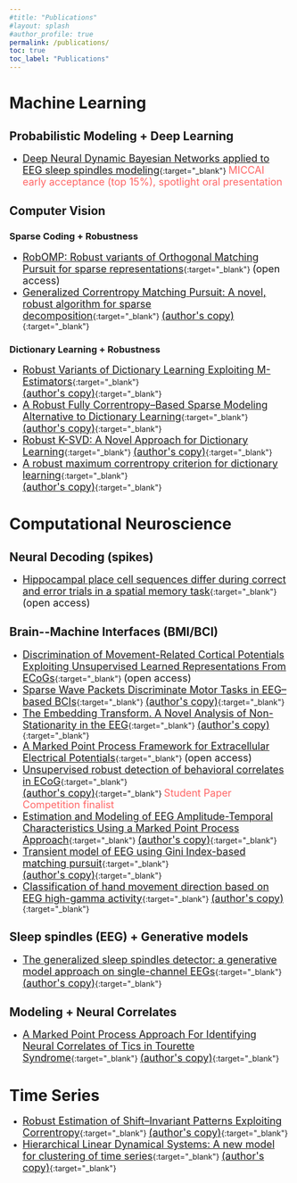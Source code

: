 ```yaml
---
#title: "Publications"
#layout: splash
#author_profile: true
permalink: /publications/
toc: true
toc_label: "Publications"
---
```


# Machine Learning

## Probabilistic Modeling + Deep Learning
- [<font size="4">Deep Neural Dynamic Bayesian Networks applied to EEG sleep spindles modeling</font>](https://arxiv.org/pdf/2010.08641.pdf){:target="_blank"} <font size="4" color="#ff6666">MICCAI early acceptance (top 15%), spotlight oral presentation</font>

## Computer Vision

### Sparse Coding + Robustness
- [<font size="4">RobOMP: Robust variants of Orthogonal Matching Pursuit for sparse representations</font>](https://peerj.com/articles/cs-192/){:target="_blank"} <font size="4">(open access)</font>
- [<font size="4">Generalized Correntropy Matching Pursuit: A novel, robust algorithm for sparse decomposition</font>](https://ieeexplore.ieee.org/document/7727406){:target="_blank"}
[<font size="4">(author's copy)</font>](/assets/publications/IJCNN_2016_Loza_Principe.pdf){:target="_blank"}

### Dictionary Learning + Robustness
- [<font size="4">Robust Variants of Dictionary Learning Exploiting M-Estimators</font>](https://ieeexplore.ieee.org/document/8988048){:target="_blank"} <br />
[<font size="4">(author's copy)</font>](/assets/publications/Loza_Chilecon2019.pdf){:target="_blank"}
- [<font size="4">A Robust Fully Correntropy–Based Sparse Modeling Alternative to Dictionary Learning</font>](https://link.springer.com/chapter/10.1007/978-3-030-33509-0_79){:target="_blank"}
[<font size="4">(author's copy)</font>](/assets/publications/Loza_SiPML2019.pdf){:target="_blank"}
- [<font size="4">Robust K-SVD: A Novel Approach for Dictionary Learning</font>](https://link.springer.com/chapter/10.1007%2F978-3-030-01132-1_21){:target="_blank"}
[<font size="4">(author's copy)</font>](/assets/publications/Loza_IWAIPR2018.pdf){:target="_blank"}
- [<font size="4">A robust maximum correntropy criterion for dictionary learning</font>](https://ieeexplore.ieee.org/document/7738898){:target="_blank"} <br />
[<font size="4">(author's copy)</font>](/assets/publications/MLSP_2016_Loza_Principe.pdf){:target="_blank"}


# Computational Neuroscience

## Neural Decoding (spikes)
- [<font size="4">Hippocampal place cell sequences differ during correct and error trials in a spatial memory task</font>](https://www.nature.com/articles/s41467-021-23765-x){:target="_blank"} <font size="4">(open access)</font>

## Brain--Machine Interfaces (BMI/BCI)
- [<font size="4">Discrimination of Movement-Related Cortical Potentials Exploiting Unsupervised Learned Representations From ECoGs</font>](https://www.frontiersin.org/articles/10.3389/fnins.2019.01248/full){:target="_blank"} <font size="4">(open access)</font>
- [<font size="4">Sparse Wave Packets Discriminate Motor Tasks in EEG–based BCIs</font>](https://ieeexplore.ieee.org/document/8716991){:target="_blank"}
[<font size="4">(author's copy)</font>](/assets/publications/Loza_Principe_NER2019.pdf){:target="_blank"}
- [<font size="4">The Embedding Transform. A Novel Analysis of Non-Stationarity in the EEG</font>](https://ieeexplore.ieee.org/document/8512974){:target="_blank"}
[<font size="4">(author's copy)</font>](/assets/publications/Loza_Principe_EMBC2018.pdf){:target="_blank"}
- [<font size="4">A Marked Point Process Framework for Extracellular Electrical Potentials</font>](https://www.frontiersin.org/articles/10.3389/fnsys.2017.00095/full){:target="_blank"} <font size="4">(open access)</font>
- [<font size="4">Unsupervised robust detection of behavioral correlates in ECoG</font>](https://ieeexplore.ieee.org/document/8008401){:target="_blank"} <br />
[<font size="4">(author's copy)</font>](/assets/publications/EMBS_NER_2017_Loza_Principe.pdf){:target="_blank"} <font size="4" color="#ff6666">Student Paper Competition finalist</font> 
- [<font size="4">Estimation and Modeling of EEG Amplitude-Temporal Characteristics Using a Marked Point Process Approach</font>](https://ieeexplore.ieee.org/document/7591536){:target="_blank"}
[<font size="4">(author's copy)</font>](/assets/publications/EMBC_2016_Loza_Principe.pdf){:target="_blank"}
- [<font size="4">Transient model of EEG using Gini Index-based matching pursuit</font>](https://ieeexplore.ieee.org/document/7471770){:target="_blank"} <br />
[<font size="4">(author's copy)</font>](/assets/publications/ICASSP_2016_Loza_Principe.pdf){:target="_blank"}
- [<font size="4">Classification of hand movement direction based on EEG high-gamma activity</font>](https://ieeexplore.ieee.org/document/6945119){:target="_blank"}
[<font size="4">(author's copy)</font>](/assets/publications/EMBC_2014_Loza.pdf){:target="_blank"}


## Sleep spindles (EEG) + Generative models
- [<font size="4">The generalized sleep spindles detector: a generative model approach on single-channel EEGs</font>](https://link.springer.com/chapter/10.1007/978-3-030-20521-8_11){:target="_blank"}
[<font size="4">(author's copy)</font>](/assets/publications/Loza_Principe_IWANN19.pdf){:target="_blank"}

## Modeling + Neural Correlates
- [<font size="4">A Marked Point Process Approach For Identifying Neural Correlates of Tics in Tourette Syndrome</font>](https://ieeexplore.ieee.org/document/8037825){:target="_blank"}
[<font size="4">(author's copy)</font>](/assets/publications/EMBC_2017_Loza_Principe_Gunduz.pdf){:target="_blank"}


# Time Series
- [<font size="4">Robust Estimation of Shift–Invariant Patterns Exploiting Correntropy</font>](https://ieeexplore.ieee.org/document/8580309){:target="_blank"}
[<font size="4">(author's copy)</font>](/assets/publications/Loza_Principe_ETCM18.pdf){:target="_blank"}
- [<font size="4">Hierarchical Linear Dynamical Systems: A new model for clustering of time series</font>](https://ieeexplore.ieee.org/document/6889858){:target="_blank"}
[<font size="4">(author's copy)</font>](/assets/publications/IJCNN_2014_Cinar_Loza_Principe.pdf){:target="_blank"}


